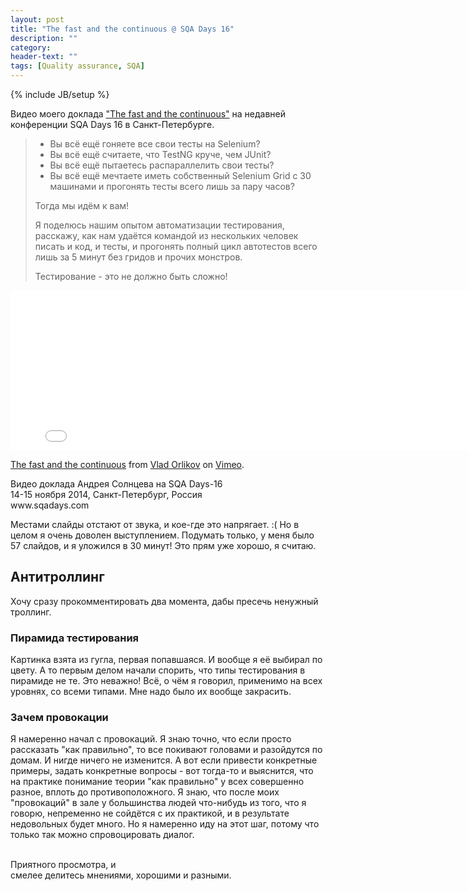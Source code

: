 ```yaml
---
layout: post
title: "The fast and the continuous @ SQA Days 16"
description: ""
category:
header-text: ""
tags: [Quality assurance, SQA]
---
```

{% include JB/setup %}

Видео моего доклада ["The fast and the continuous"](http://sqadays.com/ru/talk/25882) на недавней конференции SQA Days 16 в Санкт-Петербурге.

> * Вы всё ещё гоняете все свои тесты на Selenium?
> * Вы всё ещё считаете, что TestNG круче, чем JUnit?
> * Вы всё ещё пытаетесь распараллелить свои тесты?
> * Вы всё ещё мечтаете иметь собственный Selenium Grid с 30 машинами и прогонять тесты всего лишь за пару часов?
>
>Тогда мы идём к вам!
>
>Я поделюсь нашим опытом автоматизации тестирования, расскажу, как нам удаётся командой из нескольких человек писать и код, и тесты, и прогонять полный цикл автотестов всего лишь за 5 минут без гридов и прочих монстров.
>
>Тестирование - это не должно быть сложно!

<iframe src="//player.vimeo.com/video/114339032" width="800" height="256" frameborder="0" webkitallowfullscreen mozallowfullscreen allowfullscreen></iframe> <p><a href="https://vimeo.com/114339032">The fast and the continuous</a> from <a href="http://vimeo.com/orlikov">Vlad Orlikov</a> on <a href="https://vimeo.com">Vimeo</a>.</p> <p>Видео доклада Андрея Солнцева на SQA Days-16<br /> 14-15 ноября 2014, Санкт-Петербург, Россия<br /> www.sqadays.com</p>

Местами слайды отстают от звука, и кое-где это напрягает. :(
Но в целом я очень доволен выступлением. Подумать только, у меня было 57 слайдов, и я уложился в 30 минут! 
Это прям уже хорошо, я считаю. 

## Антитроллинг
Хочу сразу прокомментировать два момента, дабы пресечь ненужный троллинг.

### Пирамида тестирования 

Картинка взята из гугла, первая попавшаяся. И вообще я её выбирал по цвету. А то первым делом начали 
спорить, что типы тестирования в пирамиде не те. Это неважно! Всё, о чём я говорил, применимо на всех уровнях, со всеми
типами. Мне надо было их вообще закрасить.

### Зачем провокации
 
Я намеренно начал с провокаций. Я знаю точно, что если просто рассказать "как правильно", то все покивают головами
и разойдутся по домам. И нигде ничего не изменится. А вот если привести конкретные примеры, задать конкретные вопросы - 
вот тогда-то и выяснится, что на практике понимание теории "как правильно" у всех совершенно разное, вплоть до 
противоположного. Я знаю, что после моих "провокаций" в зале у большинства людей что-нибудь из того, что я говорю,
непременно не сойдётся с их практикой, и в результате недовольных будет много. Но я намеренно иду на этот шаг, потому
что только так можно спровоцировать диалог. 
 
<br/>
Приятного просмотра, и <br/>
смелее делитесь мнениями, хорошими и разными.

<br/>